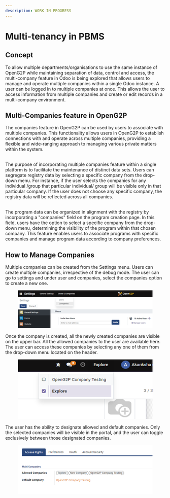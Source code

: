 ```yaml
---
description: WORK IN PROGRESS
---
```


# Multi-tenancy in PBMS

## Concept

To allow multiple departments/organisations to use the same instance of OpenG2P while maintaining separation of data, control and access, the multi-company feature in Odoo is being explored that allows users to manage and operate multiple companies within a single Odoo instance. A user can be logged in to multiple companies at once. This allows the user to access information from multiple companies and create or edit records in a multi-company environment.

## Multi-Companies feature in OpenG2P

The companies feature in OpenG2P can be used by users to associate with multiple companies. This functionality allows users in OpenG2P to establish connections with and operate across multiple companies, providing a flexible and wide-ranging approach to managing various private matters within the system.

\
The purpose of incorporating multiple companies feature within a single platform is to facilitate the maintenance of distinct data sets. Users can segregate registry data by selecting a specific company from the drop-down menu. For instance, if the user selects the companies for any individual /group that particular individual/ group will be visible only in that particular company. If the user does not choose any specific company, the registry data will be reflected across all companies.

\
The program data can be organized in alignment with the registry by incorporating a "companies" field on the program creation page. In this field, users have the option to select a specific company from the drop-down menu, determining the visibility of the program within that chosen company. This feature enables users to associate programs with specific companies and manage program data according to company preferences.

## How to Manage Companies

Multiple companies can be created from the Settings menu. Users can create multiple companies, irrespective of the debug mode. The user can go to settings and under user and companies, select the companies option to create a new one.

<figure><img src=".gitbook/assets/image%20(45).png" alt=""><figcaption></figcaption></figure>

Once the company is created, all the newly created companies are visible on the upper bar. All the allowed companies to the user are available here. The user can access these companies by selecting any one of them from the drop-down menu located on the header.

<figure><img src=".gitbook/assets/image%20(50).png" alt=""><figcaption></figcaption></figure>

The user has the ability to designate allowed and default companies. Only the selected companies will be visible in the portal, and the user can toggle exclusively between those designated companies.

<figure><img src=".gitbook/assets/image%20(49).png" alt=""><figcaption></figcaption></figure>
